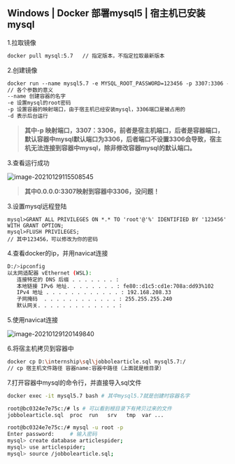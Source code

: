 ## Windows | Docker 部署mysql5 | 宿主机已安装mysql

1.拉取镜像

```dockerfile
docker pull mysql:5.7 	// 指定版本，不指定拉取最新版本
```

2.创建镜像

```dockerfile
docker run --name mysql5.7 -e MYSQL_ROOT_PASSWORD=123456 -p 3307:3306 -d mysql:5.7
// 各个参数的意义
--name 创建容器的名字
-e 设置mysql的root密码
-p 设置容器的映射端口，由于宿主机已经安装mysql，3306端口是被占用的
-d 表示后台运行
```

>**其中-p 映射端口，3307：3306，前者是宿主机端口，后者是容器端口，默认容器中mysql默认端口为3306，后者端口不设置3306会导致，宿主机无法连接到容器中mysql，除非修改容器mysql的默认端口。**

3.查看运行成功

![image-20210129115508545](C:\Users\91372\AppData\Roaming\Typora\typora-user-images\image-20210129115508545.png)

> **其中0.0.0.0:3307映射到容器中3306，没问题！**

3.设置mysql远程登陆

```mysql
mysql>GRANT ALL PRIVILEGES ON *.* TO 'root'@'%' IDENTIFIED BY '123456' WITH GRANT OPTION;
mysql>FLUSH PRIVILEGES;
// 其中123456，可以修改为你的密码
```

4.查看docker的ip，并用navicat连接

```bash
D:/>ipconfig
以太网适配器 vEthernet (WSL):
   连接特定的 DNS 后缀 . . . . . . . :
   本地链接 IPv6 地址. . . . . . . . : fe80::d1c5:cd1e:708a:dd93%102
   IPv4 地址 . . . . . . . . . . . . : 192.168.208.33
   子网掩码  . . . . . . . . . . . . : 255.255.255.240
   默认网关. . . . . . . . . . . . . :
```

5.使用navicat连接

![image-20210129120149840](C:\Users\91372\AppData\Roaming\Typora\typora-user-images\image-20210129120149840.png)

6.将宿主机拷贝到容器中

```bash
docker cp D:\internship\sql\jobbolearticle.sql mysql5.7:/
// cp 宿主机文件路径 容器name:容器中路径（上面就是根目录）
```

7.打开容器中mysql的命令行，并直接导入sql文件

```bash
docker exec -it mysql5.7 bash # 其中mysql5.7就是创建时容器名字

root@bc0324e7e75c:/# ls	# 可以看到根目录下有拷贝过来的文件
jobbolearticle.sql  proc  run   srv   tmp  var ...

root@bc0324e7e75c:/# mysql -u root -p
Enter password:		# 输入密码
mysql> create database articlespider;
mysql> use articlespider;
mysql> source /jobbolearticle.sql;
```